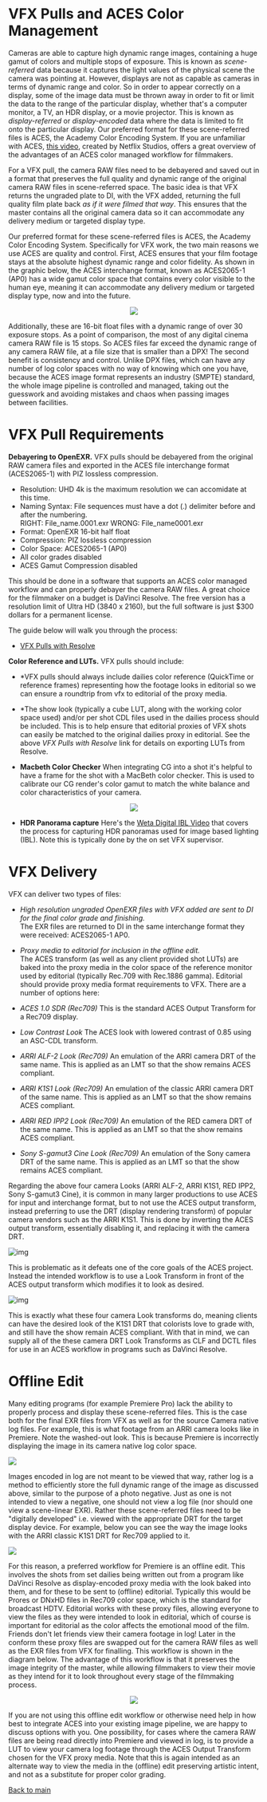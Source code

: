 # VFX Pulls and ACES Color Management

Cameras are able to capture high dynamic range images, containing a huge gamut of colors and multiple stops of exposure. This is known as *scene-referred* data because it captures the light values of the physical scene the camera was pointing at. However, displays are not as capable as cameras in terms of dynamic range and color. So in order to appear correctly on a display, some of the image data must be thrown away in order to fit or limit the data to the range of the particular display, whether that's a computer monitor, a TV, an HDR display, or a movie projector. This is known as *display-referred* or *display-encoded* data where the data is limited to fit onto the particular display. Our preferred format for these scene-referred files is ACES, the Academy Color Encoding System. If you are unfamiliar with ACES, [this video](https://www.youtube.com/watch?v=vdmFjFoE2YA&list=PLsJrJgQkAdTnNB5sbmkRLZaZkcd63W8Nb&index=8), created by Netflix Studios, offers a great overview of the advantages of an ACES color managed workflow for filmmakers. 

For a VFX pull, the camera RAW files need to be debayered and saved out in a format that preserves the full quality and dynamic range of the original camera RAW files in scene-referred space. The basic idea is that VFX returns the ungraded plate to DI, with the VFX added, returning the full quality film plate back *as if it were filmed that way*. This ensures that the master contains all the original camera data so it can accommodate any delivery medium or targeted display type. 

Our preferred format for these scene-referred files is ACES, the Academy Color Encoding System. Specifically for VFX work, the two main reasons we use ACES are quality and control. First, ACES ensures that your film footage stays at the absolute highest dynamic range and color fidelity. As shown in the graphic below, the ACES interchange format, known as ACES2065-1 (AP0) has a wide gamut color space that contains every color visible to the human eye, meaning it can accommodate any delivery medium or targeted display type, now and into the future. 

<p align="center">
<img src="img/gamuts.jpg">
</p>

Additionally, these are 16-bit float files with a dynamic range of over 30 exposure stops. As a point of comparison, the most of any digital cinema camera RAW file is 15 stops. So ACES files far exceed the dynamic range of any camera RAW file, at a file size that is smaller than a DPX! The second benefit is consistency and control. Unlike DPX files, which can have any number of log color spaces with no way of knowing which one you have, because the ACES image format represents an industry (SMPTE) standard, the whole image pipeline is controlled and managed, taking out the guesswork and avoiding mistakes and chaos when passing images between facilities.

# <a name="require"></a>VFX Pull Requirements

**Debayering to OpenEXR.** VFX pulls should be debayered from the original RAW camera files and exported in the ACES file interchange format (ACES2065-1) with PIZ lossless compression. 

 - Resolution: UHD 4k is the maximum resolution we can accomidate at this time.
 - Naming Syntax: File sequences must have a dot (.) delimiter before and after the numbering.<br> 
     RIGHT: File_name.0001.exr
     WRONG: File_name0001.exr
 - Format: OpenEXR 16-bit half float
 - Compression: PIZ lossless compression
 - Color Space: ACES2065-1 (AP0)
 - All color grades disabled 
 - ACES Gamut Compression disabled

This should be done in a software that supports an ACES color managed workflow and can properly debayer the camera RAW files. A great choice for the filmmaker on a budget is DaVinci Resolve. The free version has a resolution limit of Ultra HD (3840 x 2160), but the full software is just $300 dollars for a permanent license.

The guide below will walk you through the process:
 - [VFX Pulls with Resolve](ResolvePull.md)

**Color Reference and LUTs.** VFX pulls should include:
  - *VFX pulls should always include dailies color reference (QuickTime or reference frames) representing how the footage looks in editorial so we can ensure a roundtrip from vfx to editorial of the proxy media.

  - *The show look (typically a cube LUT, along with the working color space used) and/or per shot CDL files used in the dailies process should be included. This is to help ensure that editorial proxies of VFX shots can easily be matched to the original dailies proxy in editorial. See the above *VFX Pulls with Resolve* link for details on exporting LUTs from Resolve.

 - **Macbeth Color Checker** When integrating CG into a shot it's helpful to have a frame for the shot with a MacBeth color checker. This is used to calibrate our CG render's color gamut to match the white balance and color characteristics of your camera.

<p align="center">
<img src="img/Macbeth.jpg">
</p>

 - **HDR Panorama capture** Here's the [Weta Digital IBL Video](https://www.fxguide.com/fxfeatured/the-definitive-weta-digital-guide-to-ibl/) that covers the process for capturing HDR panoramas used for image based lighting (IBL). Note this is typically done by the on set VFX supervisor. 

# <a name="vfx-deliver"></a>VFX Delivery

VFX can deliver two types of files:
  - *High resolution ungraded OpenEXR files with VFX added are sent to DI for the final color grade and finishing.* <br>The EXR files are returned to DI in the same interchange format they were received: ACES2065-1 AP0. 
  - *Proxy media to editorial for inclusion in the offline edit.* <br> The ACES transform (as well as any client provided shot LUTs) are baked into the proxy media in the color space of the reference monitor used by editorial (typically Rec.709 with Rec.1886 gamma). Editorial should provide proxy media format requirements to VFX. There are a number of options here:

  - *ACES 1.0 SDR (Rec709)* This is the standard ACES Output Transform for a Rec709 display.
  - *Low Contrast Look* The ACES look with lowered contrast of 0.85 using an ASC-CDL transform.
  - *ARRI ALF-2 Look (Rec709)* An emulation of the ARRI camera DRT of the same name. This is applied as an LMT so that the show remains ACES compliant.
  - *ARRI K1S1 Look (Rec709)* An emulation of the classic ARRI camera DRT of the same name. This is applied as an LMT so that the show remains ACES compliant.
  - *ARRI RED IPP2 Look (Rec709)* An emulation of the RED camera DRT of the same name. This is applied as an LMT so that the show remains ACES compliant.
  - *Sony S-gamut3 Cine Look (Rec709)* An emulation of the Sony camera DRT of the same name. This is applied as an LMT so that the show remains ACES compliant.

Regarding the above four camera Looks (ARRI ALF-2, ARRI K1S1, RED IPP2, Sony S-gamut3 Cine), it is common in many larger productions to use ACES for input and interchange format, but to not use the ACES output transform, instead preferring to use the DRT (display rendering transform) of popular camera vendors such as the ARRI K1S1. This is done by inverting the ACES output transform, essentially disabling it, and replacing it with the camera DRT. 

![img](img/LMT1.jpg)

This is problematic as it defeats one of the core goals of the ACES project. Instead the intended workflow is to use a Look Transform in front of the ACES output transform which modifies it to look as desired. 

![img](img/LMT2.jpg)

This is exactly what these four camera Look transforms do, meaning clients can have the desired look of the K1S1 DRT that colorists love to grade with, and still have the show remain ACES compliant. With that in mind, we can supply all of the these camera DRT Look Transforms as CLF and DCTL files for use in an ACES workflow in programs such as DaVinci Resolve. 


# Offline Edit

Many editing programs (for example Premiere Pro) lack the ability to properly process and display these scene-referred files. This is the case both for the final EXR files from VFX as well as for the source Camera native log files. For example, this is what footage from an ARRI camera looks like in Premiere. Note the washed-out look. This is because Premiere is incorrectly displaying the image in its camera native log color space.

<img src="img/premiereB10.jpg">

Images encoded in log are not meant to be viewed that way, rather log is a method to efficiently store the full dynamic range of the image as discussed above, similar to the purpose of a photo negative. Just as one is not intended to view a negative, one should not view a log file (nor should one view a scene-linear EXR). Rather these scene-referred files need to be "digitally developed" i.e. viewed with the appropriate DRT for the target display device. For example, below you can see the way the image looks with the ARRI classic K1S1 DRT for Rec709 applied to it.

<img src="img/premiereB9.jpg">

For this reason, a preferred workflow for Premiere is an offline edit. This involves the shots from set dailies being written out from a program like DaVinci Resolve as display-encoded proxy media with the look baked into them, and for these to be sent to (offline) editorial. Typically this would be Prores or DNxHD files in Rec709 color space, which is the standard for broadcast HDTV. Editorial works with these proxy files, allowing everyone to view the files as they were intended to look in editorial, which of course is important for editorial as the color affects the emotional mood of the film. Friends don't let friends view their camera footage in log! Later in the conform these proxy files are swapped out for the camera RAW files as well as the EXR files from VFX for finalling. This workflow is shown in the diagram below. The advantage of this workflow is that it preserves the image integrity of the master, while allowing filmmakers to view their movie as they intend for it to look throughout every stage of the filmmaking process. 

<p align="center">
<img src="img/pipeline.jpg">
</p>

If you are not using this offline edit workflow or otherwise need help in how best to integrate ACES into your existing image pipeline, we are happy to discuss options with you. One possibility, for cases where the camera RAW files are being read directly into Premiere and viewed in log, is to provide a LUT to view your camera log footage through the ACES Output Transform chosen for the VFX proxy media. Note that this is again intended as an alternate way to view the media in the (offline) edit preserving artistic intent, and not as a substitute for proper color grading. 


[Back to main](../StdX_ACES)
